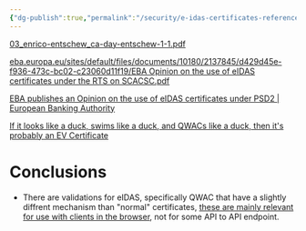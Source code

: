 ```yaml
---
{"dg-publish":true,"permalink":"/security/e-idas-certificates-references/","tags":["public"],"noteIcon":"1","created":"2024-08-26T09:45:23.883+02:00","updated":"2024-08-26T10:17:52.000+02:00"}
---
```


[03\_enrico-entschew\_ca-day-entschew-1-1.pdf](https://www.enisa.europa.eu/events/trust-servicies-forum-ca-day-2021/ca-day-presentation/03_enrico-entschew_ca-day-entschew-1-1.pdf?ref=scotthelme.co.uk#page=12)

[eba.europa.eu/sites/default/files/documents/10180/2137845/d429d45e-f936-473c-bc02-c23060d11f19/EBA Opinion on the use of eIDAS certificates under the RTS on SCACSC.pdf](https://www.eba.europa.eu/sites/default/files/documents/10180/2137845/d429d45e-f936-473c-bc02-c23060d11f19/EBA%20Opinion%20on%20the%20use%20of%20eIDAS%20certificates%20under%20the%20RTS%20on%20SCACSC.pdf)

[EBA publishes an Opinion on the use of eIDAS certificates under PSD2 | European Banking Authority](https://www.eba.europa.eu/publications-and-media/press-releases/eba-publishes-opinion-use-eidas-certificates-under-psd2)


[If it looks like a duck, swims like a duck, and QWACs like a duck, then it's probably an EV Certificate](https://scotthelme.co.uk/looks-like-a-duck-swims-like-a-duck-qwacs-like-a-duck-probably-an-ev-certifiacate/#:~:text=Website%20Authentication%20Certificates%22.-,Conclusion,-Given%20everything%20I%27ve)

# Conclusions

- There are validations for eIDAS, specifically QWAC that have a slightly diffrent mechanism than "normal" certificates, [these are mainly relevant for use with clients in the browser](https://www.enisa.europa.eu/events/trust-servicies-forum-ca-day-2021/ca-day-presentation/03_enrico-entschew_ca-day-entschew-1-1.pdf?ref=scotthelme.co.uk#page=12 "https://www.enisa.europa.eu/events/trust-servicies-forum-ca-day-2021/ca-day-presentation/03_enrico-entschew_ca-day-entschew-1-1.pdf?ref=scotthelme.co.uk#page=12"), not for some API to API endpoint.
